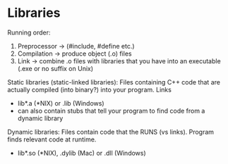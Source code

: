 # Libraries

Running order:
1. Preprocessor -> (#include, #define etc.)
2. Compilation -> produce object (.o) files
3. Link -> combine .o files with libraries that you have into an executable (.exe or no suffix on Unix)

Static libraries (static-linked libraries): Files containing C++ code that are actually compiled (into binary?) into your program. Links
- lib*.a (*NIX) or .lib (Windows)
- can also contain stubs that tell your program to find code from a dynamic library

Dynamic libraries: Files contain code that the RUNS (vs links). Program finds relevant code at runtime.
- lib*.so (*NIX), .dylib (Mac) or .dll (Windows)

